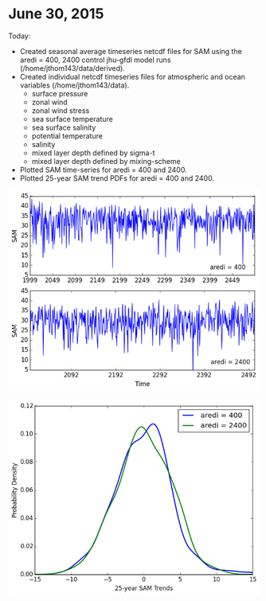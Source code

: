 # June 30, 2015

Today: 
* Created seasonal average timeseries netcdf files for SAM using the aredi = 400, 2400 control jhu-gfdl model runs 
(/home/jthom143/data/derived). 
* Created individual netcdf timeseries files for atmospheric and ocean variables (/home/jthom143/data). 
  * surface pressure 
  * zonal wind 
  * zonal wind stress 
  * sea surface temperature
  * sea surface salinity
  * potential temperature
  * salinity
  * mixed layer depth defined by sigma-t
  * mixed layer depth defined by mixing-scheme
* Plotted SAM time-series for aredi = 400 and 2400. 
* Plotted 25-year SAM trend PDFs for aredi = 400 and 2400. 

![SAM timeseries](files/cntrl_sam_djf_timeseries.png)

![SAM PDFs](files/cntrl_sam_djf_pdf.png)

 

